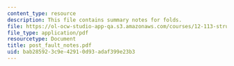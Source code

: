 ```yaml
---
content_type: resource
description: This file contains summary notes for folds.
file: https://ol-ocw-studio-app-qa.s3.amazonaws.com/courses/12-113-structural-geology-fall-2005/bab285923c9e42910d93adaf399e23b3_post_fault_notes.pdf
file_type: application/pdf
resourcetype: Document
title: post_fault_notes.pdf
uid: bab28592-3c9e-4291-0d93-adaf399e23b3
---
```

